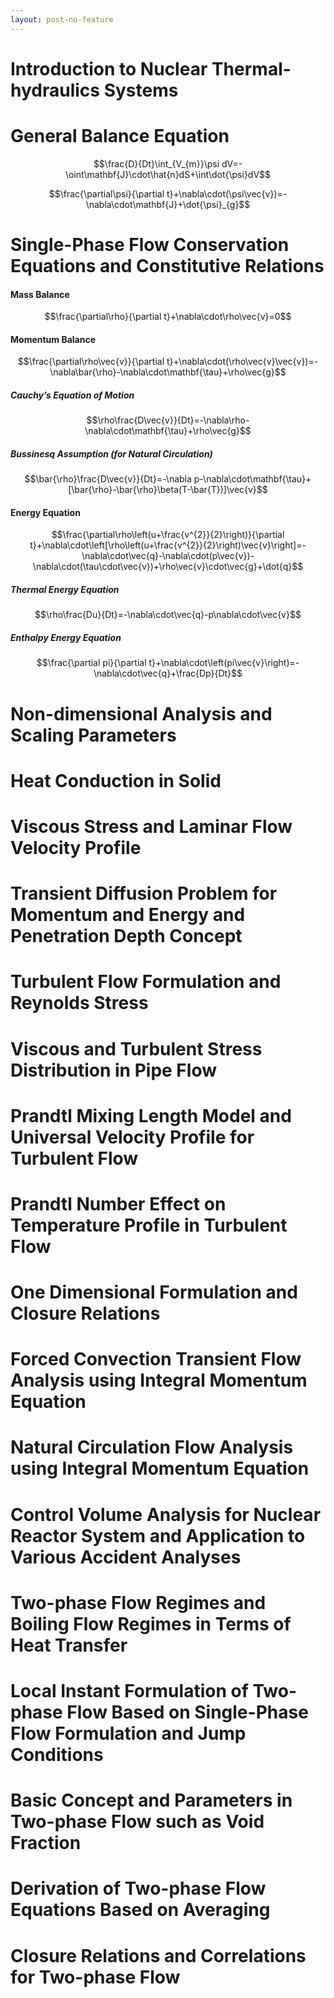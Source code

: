 ```yaml
---
layout: post-no-feature
---
```



Introduction to Nuclear Thermal-hydraulics Systems
==================================================

General Balance Equation
========================

$$\frac{D}{Dt}\int_{V_{m}}\psi dV=-\oint\mathbf{J}\cdot\hat{n}dS+\int\dot{\psi}dV$$

$$\frac{\partial\psi}{\partial t}+\nabla\cdot(\psi\vec{v})=-\nabla\cdot\mathbf{J}+\dot{\psi}_{g}$$

Single-Phase Flow Conservation Equations and Constitutive Relations
===================================================================

#### Mass Balance

$$\frac{\partial\rho}{\partial t}+\nabla\cdot\rho\vec{v}=0$$

#### Momentum Balance

$$\frac{\partial\rho\vec{v}}{\partial t}+\nabla\cdot(\rho\vec{v}\vec{v})=-\nabla\bar{\rho}-\nabla\cdot\mathbf{\tau}+\rho\vec{g}$$

##### Cauchy’s Equation of Motion

$$\rho\frac{D\vec{v}}{Dt}=-\nabla\rho-\nabla\cdot\mathbf{\tau}+\rho\vec{g}$$

##### Bussinesq Assumption (for Natural Circulation)

$$\bar{\rho}\frac{D\vec{v}}{Dt}=-\nabla p-\nabla\cdot\mathbf{\tau}+[\bar{\rho}-\bar{\rho}\beta(T-\bar{T})]\vec{v}$$

#### Energy Equation

$$\frac{\partial\rho\left(u+\frac{v^{2}}{2}\right)}{\partial t}+\nabla\cdot\left[\rho\left(u+\frac{v^{2}}{2}\right)\vec{v}\right]=-\nabla\cdot\vec{q}-\nabla\cdot(p\vec{v})-\nabla\cdot(\tau\cdot\vec{v})+\rho\vec{v}\cdot\vec{g}+\dot{q}$$

##### Thermal Energy Equation

$$\rho\frac{Du}{Dt}=-\nabla\cdot\vec{q}-p\nabla\cdot\vec{v}$$

##### Enthalpy Energy Equation

$$\frac{\partial pi}{\partial t}+\nabla\cdot\left(pi\vec{v}\right)=-\nabla\cdot\vec{q}+\frac{Dp}{Dt}$$

Non-dimensional Analysis and Scaling Parameters
===============================================

Heat Conduction in Solid
========================

Viscous Stress and Laminar Flow Velocity Profile
================================================

Transient Diffusion Problem for Momentum and Energy and Penetration Depth Concept
=================================================================================

Turbulent Flow Formulation and Reynolds Stress
==============================================

Viscous and Turbulent Stress Distribution in Pipe Flow
======================================================

Prandtl Mixing Length Model and Universal Velocity Profile for Turbulent Flow
=============================================================================

Prandtl Number Effect on Temperature Profile in Turbulent Flow
==============================================================

One Dimensional Formulation and Closure Relations
=================================================

Forced Convection Transient Flow Analysis using Integral Momentum Equation
==========================================================================

Natural Circulation Flow Analysis using Integral Momentum Equation
==================================================================

Control Volume Analysis for Nuclear Reactor System and Application to Various Accident Analyses
===============================================================================================

Two-phase Flow Regimes and Boiling Flow Regimes in Terms of Heat Transfer
=========================================================================

Local Instant Formulation of Two-phase Flow Based on Single-Phase Flow Formulation and Jump Conditions
======================================================================================================

Basic Concept and Parameters in Two-phase Flow such as Void Fraction
====================================================================

Derivation of Two-phase Flow Equations Based on Averaging
=========================================================

Closure Relations and Correlations for Two-phase Flow
=====================================================
